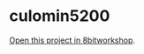 culomin5200
=====

[Open this project in 8bitworkshop](http://8bitworkshop.com/redir.html?platform=atari8-5200.mame&githubURL=https%3A%2F%2Fgithub.com%2Fsehugg%2Fculomin5200&file=main.c).
